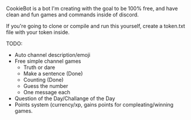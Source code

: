 CookieBot is a bot I'm creating with the goal to be 100% free, and have clean and fun games and commands inside of discord.  

If you're going to clone or compile and run this yourself, create a token.txt file with your token inside. 

TODO:

- Auto channel description/emoji
- Free simple channel games 
  - Truth or dare
  - Make a sentence (Done) 
  - Counting (Done)
  - Guess the number
  - One message each
- Question of the Day/Challange of the Day
- Points system (currency/xp, gains points for compleating/winning games.  
